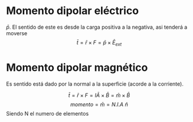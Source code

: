 # Momento dipolar eléctrico
$\bar{p}$. El sentido de este es desde la carga positiva a la negativa, asi tenderá a moverse 
$$\bar{t} = \bar{r}\times F = \bar{p} \times \bar{E}_{ext}$$
# Momento dipolar magnético
Es sentido está dado por la normal a la superficie (acorde a la corriente). 

$$\bar{t}= \bar{r} \times F = I \bar{A} \times \bar{B}= \bar{m} \times \bar{B}$$
$$momento = \bar{m}=N.I.A \ \hat{n}$$
Siendo N el numero de elementos
